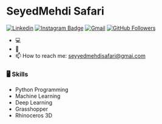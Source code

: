 # SeyedMehdi Safari

[![Linkedin](https://img.shields.io/badge/-LinkedIn-blue?style=flat&logo=Linkedin&logoColor=white)](https://www.linkedin.com/in/seyyedmehdisafarii/)
[![Instagram Badge](https://img.shields.io/badge/-Instagram-purple?logo=instagram&logoColor=white&link=https://www.instagram.com/seyedmehdisafarii/)](https://www.instagram.com/seyedmehdisafarii/)
[![Gmail](https://img.shields.io/badge/-Gmail-c14438?style=flat&logo=Gmail&logoColor=white)](mailto:seyyedmehdisafari@gmail.com)
[![GitHub Followers](https://img.shields.io/github/followers/your-username?label=Followers&style=social)](https://github.com/seyedmehdisafari)

- 💻 
- 🌱 
- 📫 How to reach me: seyyedmehdisafari@gmai.com


### 🖥 Skills

- Python Programming
- Machine Learning
- Deep Learning
- Grasshopper 
- Rhinoceros 3D
